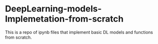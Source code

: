 # DeepLearning-models-Implemetation-from-scratch
This is a repo of ipynb files that implement basic DL models and functions from scratch.
